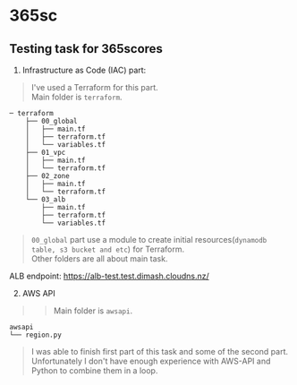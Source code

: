 # 365sc

## Testing task for 365scores

1. Infrastructure as Code (IAC) part:  
> I've used a Terraform for this part.  
> Main folder is `terraform`.  
```
─ terraform
    ├── 00_global
    │   ├── main.tf
    │   ├── terraform.tf
    │   └── variables.tf
    ├── 01_vpc
    │   ├── main.tf
    │   └── terraform.tf
    ├── 02_zone
    │   ├── main.tf
    │   └── terraform.tf
    └── 03_alb
        ├── main.tf
        ├── terraform.tf
        └── variables.tf
```
> `00_global` part use a module to create initial resources(`dynamodb table, s3 bucket and etc`) for Terraform.  
> Other folders are all about main task.

ALB endpoint: https://alb-test.test.dimash.cloudns.nz/ 




2. AWS API
>> Main folder is `awsapi`.  
```
awsapi
└── region.py
```
> I was able to finish first part of this task and some of the second part.  
> Unfortunately I don't have enough experience with AWS-API and Python to combine them in a loop.  
